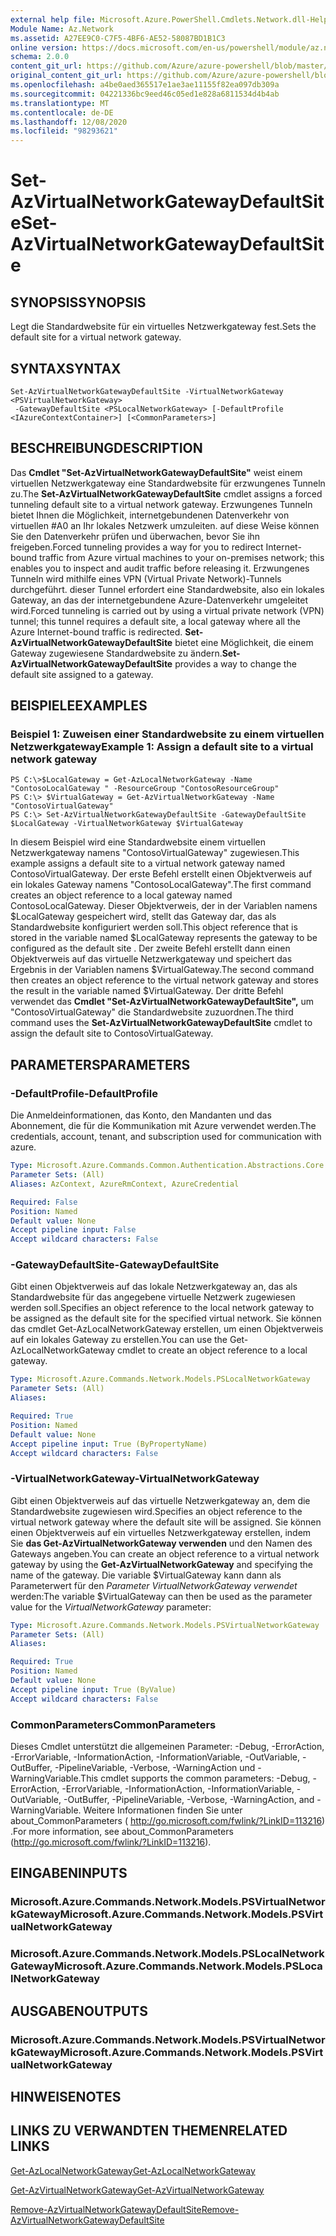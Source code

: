 ```yaml
---
external help file: Microsoft.Azure.PowerShell.Cmdlets.Network.dll-Help.xml
Module Name: Az.Network
ms.assetid: A27EE9C0-C7F5-4BF6-AE52-58087BD1B1C3
online version: https://docs.microsoft.com/en-us/powershell/module/az.network/set-azvirtualnetworkgatewaydefaultsite
schema: 2.0.0
content_git_url: https://github.com/Azure/azure-powershell/blob/master/src/Network/Network/help/Set-AzVirtualNetworkGatewayDefaultSite.md
original_content_git_url: https://github.com/Azure/azure-powershell/blob/master/src/Network/Network/help/Set-AzVirtualNetworkGatewayDefaultSite.md
ms.openlocfilehash: a4be0aed365517e1ae3ae11155f82ea097db309a
ms.sourcegitcommit: 04221336bc9eed46c05ed1e828a6811534d4b4ab
ms.translationtype: MT
ms.contentlocale: de-DE
ms.lasthandoff: 12/08/2020
ms.locfileid: "98293621"
---
```

# <span data-ttu-id="ef547-101">Set-AzVirtualNetworkGatewayDefaultSite</span><span class="sxs-lookup"><span data-stu-id="ef547-101">Set-AzVirtualNetworkGatewayDefaultSite</span></span>

## <span data-ttu-id="ef547-102">SYNOPSIS</span><span class="sxs-lookup"><span data-stu-id="ef547-102">SYNOPSIS</span></span>
<span data-ttu-id="ef547-103">Legt die Standardwebsite für ein virtuelles Netzwerkgateway fest.</span><span class="sxs-lookup"><span data-stu-id="ef547-103">Sets the default site for a virtual network gateway.</span></span>

## <span data-ttu-id="ef547-104">SYNTAX</span><span class="sxs-lookup"><span data-stu-id="ef547-104">SYNTAX</span></span>

```
Set-AzVirtualNetworkGatewayDefaultSite -VirtualNetworkGateway <PSVirtualNetworkGateway>
 -GatewayDefaultSite <PSLocalNetworkGateway> [-DefaultProfile <IAzureContextContainer>] [<CommonParameters>]
```

## <span data-ttu-id="ef547-105">BESCHREIBUNG</span><span class="sxs-lookup"><span data-stu-id="ef547-105">DESCRIPTION</span></span>
<span data-ttu-id="ef547-106">Das **Cmdlet "Set-AzVirtualNetworkGatewayDefaultSite"** weist einem virtuellen Netzwerkgateway eine Standardwebsite für erzwungenes Tunneln zu.</span><span class="sxs-lookup"><span data-stu-id="ef547-106">The **Set-AzVirtualNetworkGatewayDefaultSite** cmdlet assigns a forced tunneling default site to a virtual network gateway.</span></span>
<span data-ttu-id="ef547-107">Erzwungenes Tunneln bietet Ihnen die Möglichkeit, internetgebundenen Datenverkehr von virtuellen #A0 an Ihr lokales Netzwerk umzuleiten. auf diese Weise können Sie den Datenverkehr prüfen und überwachen, bevor Sie ihn freigeben.</span><span class="sxs-lookup"><span data-stu-id="ef547-107">Forced tunneling provides a way for you to redirect Internet-bound traffic from Azure virtual machines to your on-premises network; this enables you to inspect and audit traffic before releasing it.</span></span>
<span data-ttu-id="ef547-108">Erzwungenes Tunneln wird mithilfe eines VPN (Virtual Private Network)-Tunnels durchgeführt. dieser Tunnel erfordert eine Standardwebsite, also ein lokales Gateway, an das der internetgebundene Azure-Datenverkehr umgeleitet wird.</span><span class="sxs-lookup"><span data-stu-id="ef547-108">Forced tunneling is carried out by using a virtual private network (VPN) tunnel; this tunnel requires a default site, a local gateway where all the Azure Internet-bound traffic is redirected.</span></span>
<span data-ttu-id="ef547-109">**Set-AzVirtualNetworkGatewayDefaultSite** bietet eine Möglichkeit, die einem Gateway zugewiesene Standardwebsite zu ändern.</span><span class="sxs-lookup"><span data-stu-id="ef547-109">**Set-AzVirtualNetworkGatewayDefaultSite** provides a way to change the default site assigned to a gateway.</span></span>

## <span data-ttu-id="ef547-110">BEISPIELE</span><span class="sxs-lookup"><span data-stu-id="ef547-110">EXAMPLES</span></span>

### <span data-ttu-id="ef547-111">Beispiel 1: Zuweisen einer Standardwebsite zu einem virtuellen Netzwerkgateway</span><span class="sxs-lookup"><span data-stu-id="ef547-111">Example 1: Assign a default site to a virtual network gateway</span></span>
```
PS C:\>$LocalGateway = Get-AzLocalNetworkGateway -Name "ContosoLocalGateway " -ResourceGroup "ContosoResourceGroup"
PS C:\> $VirtualGateway = Get-AzVirtualNetworkGateway -Name "ContosoVirtualGateway"
PS C:\> Set-AzVirtualNetworkGatewayDefaultSite -GatewayDefaultSite $LocalGateway -VirtualNetworkGateway $VirtualGateway
```

<span data-ttu-id="ef547-112">In diesem Beispiel wird eine Standardwebsite einem virtuellen Netzwerkgateway namens "ContosoVirtualGateway" zugewiesen.</span><span class="sxs-lookup"><span data-stu-id="ef547-112">This example assigns a default site to a virtual network gateway named ContosoVirtualGateway.</span></span>
<span data-ttu-id="ef547-113">Der erste Befehl erstellt einen Objektverweis auf ein lokales Gateway namens "ContosoLocalGateway".</span><span class="sxs-lookup"><span data-stu-id="ef547-113">The first command creates an object reference to a local gateway named ContosoLocalGateway.</span></span>
<span data-ttu-id="ef547-114">Dieser Objektverweis, der in der Variablen namens $LocalGateway gespeichert wird, stellt das Gateway dar, das als Standardwebsite konfiguriert werden soll.</span><span class="sxs-lookup"><span data-stu-id="ef547-114">This object reference that is stored in the variable named $LocalGateway represents the gateway to be configured as the default site .</span></span>
<span data-ttu-id="ef547-115">Der zweite Befehl erstellt dann einen Objektverweis auf das virtuelle Netzwerkgateway und speichert das Ergebnis in der Variablen namens $VirtualGateway.</span><span class="sxs-lookup"><span data-stu-id="ef547-115">The second command then creates an object reference to the virtual network gateway and stores the result in the variable named $VirtualGateway.</span></span>
<span data-ttu-id="ef547-116">Der dritte Befehl verwendet das **Cmdlet "Set-AzVirtualNetworkGatewayDefaultSite",** um "ContosoVirtualGateway" die Standardwebsite zuzuordnen.</span><span class="sxs-lookup"><span data-stu-id="ef547-116">The third command uses the **Set-AzVirtualNetworkGatewayDefaultSite** cmdlet to assign the default site to ContosoVirtualGateway.</span></span>

## <span data-ttu-id="ef547-117">PARAMETERS</span><span class="sxs-lookup"><span data-stu-id="ef547-117">PARAMETERS</span></span>

### <span data-ttu-id="ef547-118">-DefaultProfile</span><span class="sxs-lookup"><span data-stu-id="ef547-118">-DefaultProfile</span></span>
<span data-ttu-id="ef547-119">Die Anmeldeinformationen, das Konto, den Mandanten und das Abonnement, die für die Kommunikation mit Azure verwendet werden.</span><span class="sxs-lookup"><span data-stu-id="ef547-119">The credentials, account, tenant, and subscription used for communication with azure.</span></span>

```yaml
Type: Microsoft.Azure.Commands.Common.Authentication.Abstractions.Core.IAzureContextContainer
Parameter Sets: (All)
Aliases: AzContext, AzureRmContext, AzureCredential

Required: False
Position: Named
Default value: None
Accept pipeline input: False
Accept wildcard characters: False
```

### <span data-ttu-id="ef547-120">-GatewayDefaultSite</span><span class="sxs-lookup"><span data-stu-id="ef547-120">-GatewayDefaultSite</span></span>
<span data-ttu-id="ef547-121">Gibt einen Objektverweis auf das lokale Netzwerkgateway an, das als Standardwebsite für das angegebene virtuelle Netzwerk zugewiesen werden soll.</span><span class="sxs-lookup"><span data-stu-id="ef547-121">Specifies an object reference to the local network gateway to be assigned as the default site for the specified virtual network.</span></span>
<span data-ttu-id="ef547-122">Sie können das cmdlet Get-AzLocalNetworkGateway erstellen, um einen Objektverweis auf ein lokales Gateway zu erstellen.</span><span class="sxs-lookup"><span data-stu-id="ef547-122">You can use the Get-AzLocalNetworkGateway cmdlet to create an object reference to a local gateway.</span></span>

```yaml
Type: Microsoft.Azure.Commands.Network.Models.PSLocalNetworkGateway
Parameter Sets: (All)
Aliases:

Required: True
Position: Named
Default value: None
Accept pipeline input: True (ByPropertyName)
Accept wildcard characters: False
```

### <span data-ttu-id="ef547-123">-VirtualNetworkGateway</span><span class="sxs-lookup"><span data-stu-id="ef547-123">-VirtualNetworkGateway</span></span>
<span data-ttu-id="ef547-124">Gibt einen Objektverweis auf das virtuelle Netzwerkgateway an, dem die Standardwebsite zugewiesen wird.</span><span class="sxs-lookup"><span data-stu-id="ef547-124">Specifies an object reference to the virtual network gateway where the default site will be assigned.</span></span>
<span data-ttu-id="ef547-125">Sie können einen Objektverweis auf ein virtuelles Netzwerkgateway erstellen, indem Sie **das Get-AzVirtualNetworkGateway verwenden** und den Namen des Gateways angeben.</span><span class="sxs-lookup"><span data-stu-id="ef547-125">You can create an object reference to a virtual network gateway by using the **Get-AzVirtualNetworkGateway** and specifying the name of the gateway.</span></span>
<span data-ttu-id="ef547-126">Die variable $VirtualGateway kann dann als Parameterwert für den *Parameter VirtualNetworkGateway verwendet* werden:</span><span class="sxs-lookup"><span data-stu-id="ef547-126">The variable $VirtualGateway can then be used as the parameter value for the *VirtualNetworkGateway* parameter:</span></span>

```yaml
Type: Microsoft.Azure.Commands.Network.Models.PSVirtualNetworkGateway
Parameter Sets: (All)
Aliases:

Required: True
Position: Named
Default value: None
Accept pipeline input: True (ByValue)
Accept wildcard characters: False
```

### <span data-ttu-id="ef547-127">CommonParameters</span><span class="sxs-lookup"><span data-stu-id="ef547-127">CommonParameters</span></span>
<span data-ttu-id="ef547-128">Dieses Cmdlet unterstützt die allgemeinen Parameter: -Debug, -ErrorAction, -ErrorVariable, -InformationAction, -InformationVariable, -OutVariable, -OutBuffer, -PipelineVariable, -Verbose, -WarningAction und -WarningVariable.</span><span class="sxs-lookup"><span data-stu-id="ef547-128">This cmdlet supports the common parameters: -Debug, -ErrorAction, -ErrorVariable, -InformationAction, -InformationVariable, -OutVariable, -OutBuffer, -PipelineVariable, -Verbose, -WarningAction, and -WarningVariable.</span></span> <span data-ttu-id="ef547-129">Weitere Informationen finden Sie unter about_CommonParameters ( http://go.microsoft.com/fwlink/?LinkID=113216) .</span><span class="sxs-lookup"><span data-stu-id="ef547-129">For more information, see about_CommonParameters (http://go.microsoft.com/fwlink/?LinkID=113216).</span></span>

## <span data-ttu-id="ef547-130">EINGABEN</span><span class="sxs-lookup"><span data-stu-id="ef547-130">INPUTS</span></span>

### <span data-ttu-id="ef547-131">Microsoft.Azure.Commands.Network.Models.PSVirtualNetworkGateway</span><span class="sxs-lookup"><span data-stu-id="ef547-131">Microsoft.Azure.Commands.Network.Models.PSVirtualNetworkGateway</span></span>

### <span data-ttu-id="ef547-132">Microsoft.Azure.Commands.Network.Models.PSLocalNetworkGateway</span><span class="sxs-lookup"><span data-stu-id="ef547-132">Microsoft.Azure.Commands.Network.Models.PSLocalNetworkGateway</span></span>

## <span data-ttu-id="ef547-133">AUSGABEN</span><span class="sxs-lookup"><span data-stu-id="ef547-133">OUTPUTS</span></span>

### <span data-ttu-id="ef547-134">Microsoft.Azure.Commands.Network.Models.PSVirtualNetworkGateway</span><span class="sxs-lookup"><span data-stu-id="ef547-134">Microsoft.Azure.Commands.Network.Models.PSVirtualNetworkGateway</span></span>

## <span data-ttu-id="ef547-135">HINWEISE</span><span class="sxs-lookup"><span data-stu-id="ef547-135">NOTES</span></span>

## <span data-ttu-id="ef547-136">LINKS ZU VERWANDTEN THEMEN</span><span class="sxs-lookup"><span data-stu-id="ef547-136">RELATED LINKS</span></span>

[<span data-ttu-id="ef547-137">Get-AzLocalNetworkGateway</span><span class="sxs-lookup"><span data-stu-id="ef547-137">Get-AzLocalNetworkGateway</span></span>](./Get-AzLocalNetworkGateway.md)

[<span data-ttu-id="ef547-138">Get-AzVirtualNetworkGateway</span><span class="sxs-lookup"><span data-stu-id="ef547-138">Get-AzVirtualNetworkGateway</span></span>](./Get-AzVirtualNetworkGateway.md)

[<span data-ttu-id="ef547-139">Remove-AzVirtualNetworkGatewayDefaultSite</span><span class="sxs-lookup"><span data-stu-id="ef547-139">Remove-AzVirtualNetworkGatewayDefaultSite</span></span>](./Remove-AzVirtualNetworkGatewayDefaultSite.md)


